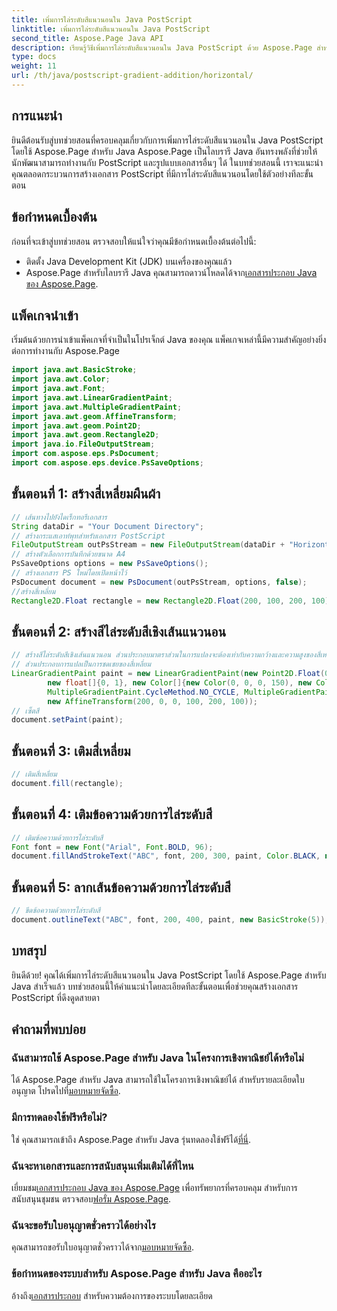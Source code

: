 ```yaml
---
title: เพิ่มการไล่ระดับสีแนวนอนใน Java PostScript
linktitle: เพิ่มการไล่ระดับสีแนวนอนใน Java PostScript
second_title: Aspose.Page Java API
description: เรียนรู้วิธีเพิ่มการไล่ระดับสีแนวนอนใน Java PostScript ด้วย Aspose.Page สำหรับ Java สร้างเอกสารที่สวยงามสะดุดตาได้อย่างง่ายดาย
type: docs
weight: 11
url: /th/java/postscript-gradient-addition/horizontal/
---
```

## การแนะนำ
ยินดีต้อนรับสู่บทช่วยสอนที่ครอบคลุมเกี่ยวกับการเพิ่มการไล่ระดับสีแนวนอนใน Java PostScript โดยใช้ Aspose.Page สำหรับ Java Aspose.Page เป็นไลบรารี Java อันทรงพลังที่ช่วยให้นักพัฒนาสามารถทำงานกับ PostScript และรูปแบบเอกสารอื่นๆ ได้ ในบทช่วยสอนนี้ เราจะแนะนำคุณตลอดกระบวนการสร้างเอกสาร PostScript ที่มีการไล่ระดับสีแนวนอนโดยใช้ตัวอย่างทีละขั้นตอน
## ข้อกำหนดเบื้องต้น
ก่อนที่จะเข้าสู่บทช่วยสอน ตรวจสอบให้แน่ใจว่าคุณมีข้อกำหนดเบื้องต้นต่อไปนี้:
- ติดตั้ง Java Development Kit (JDK) บนเครื่องของคุณแล้ว
- Aspose.Page สำหรับไลบรารี Java คุณสามารถดาวน์โหลดได้จาก[เอกสารประกอบ Java ของ Aspose.Page](https://reference.aspose.com/page/java/).
## แพ็คเกจนำเข้า
เริ่มต้นด้วยการนำเข้าแพ็คเกจที่จำเป็นในโปรเจ็กต์ Java ของคุณ แพ็คเกจเหล่านี้มีความสำคัญอย่างยิ่งต่อการทำงานกับ Aspose.Page
```java
import java.awt.BasicStroke;
import java.awt.Color;
import java.awt.Font;
import java.awt.LinearGradientPaint;
import java.awt.MultipleGradientPaint;
import java.awt.geom.AffineTransform;
import java.awt.geom.Point2D;
import java.awt.geom.Rectangle2D;
import java.io.FileOutputStream;
import com.aspose.eps.PsDocument;
import com.aspose.eps.device.PsSaveOptions;

```
## ขั้นตอนที่ 1: สร้างสี่เหลี่ยมผืนผ้า
```java
// เส้นทางไปยังไดเร็กทอรีเอกสาร
String dataDir = "Your Document Directory";
// สร้างกระแสเอาท์พุทสำหรับเอกสาร PostScript
FileOutputStream outPsStream = new FileOutputStream(dataDir + "HorizontalGradient_outPS.ps");
// สร้างตัวเลือกการบันทึกด้วยขนาด A4
PsSaveOptions options = new PsSaveOptions();
// สร้างเอกสาร PS ใหม่โดยเปิดหน้าไว้
PsDocument document = new PsDocument(outPsStream, options, false);
//สร้างสี่เหลี่ยม
Rectangle2D.Float rectangle = new Rectangle2D.Float(200, 100, 200, 100);
```
## ขั้นตอนที่ 2: สร้างสีไล่ระดับสีเชิงเส้นแนวนอน
```java
// สร้างสีไล่ระดับสีเชิงเส้นแนวนอน ส่วนประกอบมาตราส่วนในการแปลงจะต้องเท่ากับความกว้างและความสูงของสี่เหลี่ยมผืนผ้า
// ส่วนประกอบการแปลเป็นการชดเชยของสี่เหลี่ยม
LinearGradientPaint paint = new LinearGradientPaint(new Point2D.Float(0, 0), new Point2D.Float(200, 100),
        new float[]{0, 1}, new Color[]{new Color(0, 0, 0, 150), new Color(40, 128, 70, 50)},
        MultipleGradientPaint.CycleMethod.NO_CYCLE, MultipleGradientPaint.ColorSpaceType.SRGB,
        new AffineTransform(200, 0, 0, 100, 200, 100));
// เซ็ตสี
document.setPaint(paint);
```
## ขั้นตอนที่ 3: เติมสี่เหลี่ยม
```java
// เติมสี่เหลี่ยม
document.fill(rectangle);
```
## ขั้นตอนที่ 4: เติมข้อความด้วยการไล่ระดับสี
```java
// เติมข้อความด้วยการไล่ระดับสี
Font font = new Font("Arial", Font.BOLD, 96);
document.fillAndStrokeText("ABC", font, 200, 300, paint, Color.BLACK, new BasicStroke(2));
```
## ขั้นตอนที่ 5: ลากเส้นข้อความด้วยการไล่ระดับสี
```java
// ขีดข้อความด้วยการไล่ระดับสี
document.outlineText("ABC", font, 200, 400, paint, new BasicStroke(5));
```
## บทสรุป
ยินดีด้วย! คุณได้เพิ่มการไล่ระดับสีแนวนอนใน Java PostScript โดยใช้ Aspose.Page สำหรับ Java สำเร็จแล้ว บทช่วยสอนนี้ให้คำแนะนำโดยละเอียดทีละขั้นตอนเพื่อช่วยคุณสร้างเอกสาร PostScript ที่ดึงดูดสายตา
## คำถามที่พบบ่อย
### ฉันสามารถใช้ Aspose.Page สำหรับ Java ในโครงการเชิงพาณิชย์ได้หรือไม่
ได้ Aspose.Page สำหรับ Java สามารถใช้ในโครงการเชิงพาณิชย์ได้ สำหรับรายละเอียดใบอนุญาต โปรดไปที่[มอบหมายจัดซื้อ](https://purchase.aspose.com/buy).
### มีการทดลองใช้ฟรีหรือไม่?
 ใช่ คุณสามารถเข้าถึง Aspose.Page สำหรับ Java รุ่นทดลองใช้ฟรีได้[ที่นี่](https://releases.aspose.com/).
### ฉันจะหาเอกสารและการสนับสนุนเพิ่มเติมได้ที่ไหน
 เยี่ยมชม[เอกสารประกอบ Java ของ Aspose.Page](https://reference.aspose.com/page/java/) เพื่อทรัพยากรที่ครอบคลุม สำหรับการสนับสนุนชุมชน ตรวจสอบ[ฟอรั่ม Aspose.Page](https://forum.aspose.com/c/page/39).
### ฉันจะขอรับใบอนุญาตชั่วคราวได้อย่างไร
 คุณสามารถขอรับใบอนุญาตชั่วคราวได้จาก[มอบหมายจัดซื้อ](https://purchase.aspose.com/temporary-license/).
### ข้อกำหนดของระบบสำหรับ Aspose.Page สำหรับ Java คืออะไร
 อ้างถึง[เอกสารประกอบ](https://reference.aspose.com/page/java/) สำหรับความต้องการของระบบโดยละเอียด